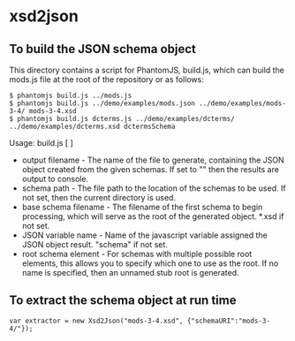xsd2json
========

## To build the JSON schema object

This directory contains a script for PhantomJS, build.js, which can build the mods.js file at the root of the repository or as follows:

    $ phantomjs build.js ../mods.js
    $ phantomjs build.js ../demo/examples/mods.json ../demo/examples/mods-3-4/ mods-3-4.xsd
    $ phantomjs build.js dcterms.js ../demo/examples/dcterms/ ../demo/examples/dcterms.xsd dctermsSchema

Usage: build.js [<output filename> <schema path> <base schema filename> <JSON variable name> <root schema element>]
- output filename - The name of the file to generate, containing the JSON object created from the given schemas.  If set to "" then the results are output to console.
- schema path - The file path to the location of the schemas to be used.  If not set, then the current directory is used.
- base schema filename - The filename of the first schema to begin processing, which will serve as the root of the generated object.  *.xsd if not set.
- JSON variable name - Name of the javascript variable assigned the JSON object result.  "schema" if not set.
- root schema element - For schemas with multiple possible root elements, this allows you to specify which one to use as the root.  If no name is specified, then an unnamed stub root is generated.


## To extract the schema object at run time
`var extractor = new Xsd2Json("mods-3-4.xsd", {"schemaURI":"mods-3-4/"});`
